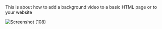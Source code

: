 This is about how to add a background video to a basic HTML page or to your website


![Screenshot (108)](https://github.com/user-attachments/assets/9f107a6b-ee89-46ca-9cf7-719939c02340)
